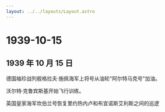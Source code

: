 ```yaml
---
layout: ../../layouts/Layout.astro
---
```


# 1939-10-15

## 1939 年 10 月 15 日

德国袖珍战列舰格拉夫·施佩海军上将号从油轮"阿尔特马克号"加油。

沃尔特·克鲁宾斯基开始飞行训练。

英国皇家海军坎伯兰号恢复里约热内卢和布宜诺斯艾利斯之间的巡逻